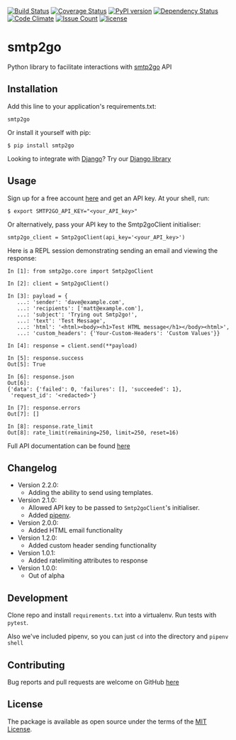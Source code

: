 [![Build Status](https://travis-ci.org/smtp2go-oss/smtp2go-python.svg?branch=master)](https://travis-ci.org/smtp2go-oss/smtp2go-python)
[![Coverage Status](https://coveralls.io/repos/github/smtp2go-oss/smtp2go-python/badge.svg?branch=master)](https://coveralls.io/github/smtp2go-oss/smtp2go-python?branch=master)
[![PyPI version](https://badge.fury.io/py/smtp2go.svg)](https://badge.fury.io/py/smtp2go)
[![Dependency Status](https://gemnasium.com/badges/github.com/smtp2go-oss/smtp2go-python.svg)](https://gemnasium.com/github.com/smtp2go-oss/smtp2go-python)
[![Code Climate](https://codeclimate.com/github/smtp2go-oss/smtp2go-python/badges/gpa.svg)](https://codeclimate.com/github/smtp2go-oss/smtp2go-python)
[![Issue Count](https://codeclimate.com/github/smtp2go-oss/smtp2go-python/badges/issue_count.svg)](https://codeclimate.com/github/smtp2go-oss/smtp2go-python)
[![license](https://img.shields.io/github/license/smtp2go-oss/smtp2go-python.svg)]()

# smtp2go

Python library to facilitate interactions with [smtp2go](https://www.smtp2go.com) API

## Installation

Add this line to your application's requirements.txt:

    smtp2go

Or install it yourself with pip:

    $ pip install smtp2go


Looking to integrate with [Django](https://www.djangoproject.com)? Try our [Django library](https://github.com/smtp2go-oss/smtp2go-django/)

## Usage

Sign up for a free account [here](https://www.smtp2go.com/pricing) and get an API key. At your shell, run:

    $ export SMTP2GO_API_KEY="<your_API_key>"

Or alternatively, pass your API key to the Smtp2goClient initialiser:

    smtp2go_client = Smtp2goClient(api_key='<your_API_key>')

Here is a REPL session demonstrating sending an email and viewing the response:

    In [1]: from smtp2go.core import Smtp2goClient

    In [2]: client = Smtp2goClient()

    In [3]: payload = {
       ...: 'sender': 'dave@example.com',
       ...: 'recipients': ['matt@example.com'],
       ...: 'subject': 'Trying out Smtp2go!',
       ...: 'text': 'Test Message',
       ...: 'html': '<html><body><h1>Test HTML message</h1></body><html>',
       ...: 'custom_headers': {'Your-Custom-Headers': 'Custom Values'}}

    In [4]: response = client.send(**payload)

    In [5]: response.success
    Out[5]: True

    In [6]: response.json
    Out[6]:
    {'data': {'failed': 0, 'failures': [], 'succeeded': 1},
     'request_id': '<redacted>'}

    In [7]: response.errors
    Out[7]: []

    In [8]: response.rate_limit
    Out[8]: rate_limit(remaining=250, limit=250, reset=16)

Full API documentation can be found [here](https://apidoc.smtp2go.com/documentation/#/README)

## Changelog

- Version 2.2.0:
  - Adding the ability to send using templates.
- Version 2.1.0:
  - Allowed API key to be passed to `Smtp2goClient`'s initialiser.
  - Added [pipenv](https://docs.pipenv.org).
- Version 2.0.0:
  - Added HTML email functionality
- Version 1.2.0:
  - Added custom header sending functionality
- Version 1.0.1:
  - Added ratelimiting attributes to response
- Version 1.0.0:
  - Out of alpha

## Development

Clone repo and install `requirements.txt` into a virtualenv. Run tests with `pytest`.

Also we've included pipenv, so you can just `cd` into the directory and `pipenv shell`

## Contributing

Bug reports and pull requests are welcome on GitHub [here](https://github.com/smtp2go-oss/smtp2go-python)

## License

The package is available as open source under the terms of the [MIT License](http://opensource.org/licenses/MIT).
